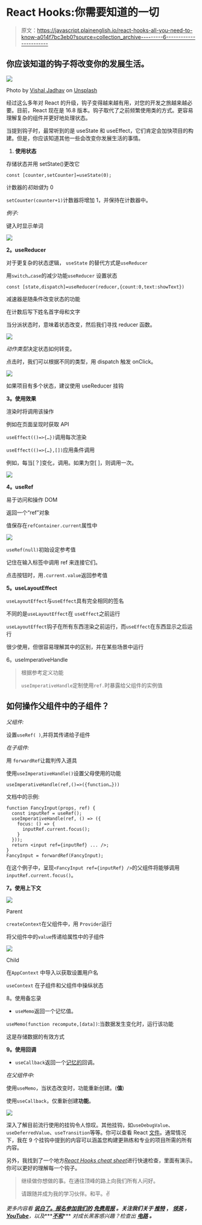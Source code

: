 # React Hooks:你需要知道的一切

> 原文：<https://javascript.plainenglish.io/react-hooks-all-you-need-to-know-a014f7bc3eb0?source=collection_archive---------6----------------------->

## 你应该知道的钩子将改变你的发展生活。

![](img/3beee18844d2fa9f64435d8efb8a4e26.png)

Photo by [Vishal Jadhav](https://unsplash.com/@vishu_2star?utm_source=medium&utm_medium=referral) on [Unsplash](https://unsplash.com?utm_source=medium&utm_medium=referral)

经过这么多年对 React 的升级，钩子变得越来越有用，对您的开发之旅越来越必要。目前，React 现在是 16.8 版本。钩子取代了之前频繁使用类的方式。更容易理解复杂的组件并更好地处理状态。

当提到钩子时，最常听到的是 useState 和 useEffect，它们肯定会加快项目的构建。但是，你应该知道其他一些会改变你发展生活的事情。

1.  **使用状态**

存储状态并用 setState()更改它

`const [counter,setCounter]=useState(0);`

计数器的*初始值*为 0

`setCounter(counter+1)`计数器将增加 1，并保持在计数器中。

*例子:*

键入时显示单词

![](img/54b98278425a631cb72a7963d73aa185.png)

**2。useReducer**

对于更复杂的状态逻辑， `useState` 的替代方式是`useReducer`

用`switch…case`的减少功能`useReducer` 设置状态

`const [state,dispatch]=useReducer(reducer,{count:0,text:showText})`

减速器是随条件改变状态的功能

在计数后写下姓名首字母和文字

当分派状态时，意味着状态改变，然后我们寻找 reducer 函数。

![](img/6cb736fcac448e1c34c0325b6f4dd64f.png)

*动作类型*决定状态如何转变。

点击时，我们可以根据不同的类型，用 dispatch 触发 onClick。

![](img/f82db30393120741522db4649bbefa42.png)

如果项目有多个状态，建议使用 useReducer 挂钩

**3。使用效果**

渲染时将调用该操作

例如在页面呈现时获取 API

`useEffect(()=>{…})`调用每次渲染

`useEffect(()=>{…},[])`应用条件调用

例如，每当[？]变化，调用。如果为空[ ]，则调用一次。

![](img/27075103d9bde2eaab8490b18664389e.png)

**4。useRef**

易于访问和操作 DOM

返回一个“ref”对象

值保存在`refContainer.current`属性中

![](img/609e4604ea99577a04433aa5c3842b7d.png)

`useRef(null)`初始设定参考值

记住在输入标签中调用 ref 来连接它们。

点击按钮时，用`.current.value`返回参考值

**5。useLayoutEffect**

`useLayoutEffect`与`useEffect`具有完全相同的签名

不同的是`useLayoutEffect`在 `useEffect`之前运行

`useLayoutEffect`钩子在所有东西渲染之前运行，而`useEffect`在东西显示之后运行

很少使用，但很容易理解其中的区别，并在某些场景中运行

6。useImperativeHandle

> 根据参考定义功能
> 
> `useImperativeHandle`定制使用`ref.`时暴露给父组件的实例值

## 如何操作父组件中的子组件？

*父组件:*

设置`useRef( )`,并将其传递给子组件

*在子组件:*

用 `forwardRef`让裁判传入道具

使用`useImperativeHandle()`设置父母使用的功能

`useImperativeHandle(ref,()=>({function…}))`

文档中的示例:

```
function FancyInput(props, ref) {
  const inputRef = useRef();
  useImperativeHandle(ref, () => ({
    focus: () => {
      inputRef.current.focus();
    }
  }));
  return <input ref={inputRef} ... />;
}
FancyInput = forwardRef(FancyInput);
```

在这个例子中，呈现`<FancyInput ref={inputRef} />`的父组件将能够调用`inputRef.current.focus()`。

**7。使用上下文**

![](img/0711fff8c0eda4322fab424ca363af54.png)

Parent

`createContext`在父组件中，用 `Provider`运行

将父组件中的`value`传递给属性中的子组件

![](img/e6bbb8126b78a1584e28dd0cb5ea2f12.png)

Child

在`AppContext` 中导入以获取设置用户名

`useContext` 在子组件和父组件中操纵状态

8。使用备忘录

*   `useMemo`返回一个记忆值。

`useMemo(function recompute,[data])`:当数据发生变化时，运行该功能

这是存储数据的有效方式

**9。使用回调**

*   `useCallback`返回一个[记忆的](https://en.wikipedia.org/wiki/Memoization)回调。

*在父组件中:*

使用`useMemo`，当状态改变时，功能重新创建。(**值**)

使用`useCallback`，仅重新创建**功能**。

![](img/a98d7cbadc4407f080a797de7a220234.png)

深入了解目前流行使用的挂钩令人惊叹。其他挂钩，如`useDebugValue`、`useDeferredValue`、`useTransition`等等。你可以查看 React [文件](https://reactjs.org/docs/hooks-reference.html)。通常情况下，我在 9 个挂钩中提到的内容可以涵盖您构建更熟练和专业的项目所需的所有内容。

另外，我找到了一个地方[*React Hooks cheat sheet*](https://react-hooks-cheatsheet.com/)进行快速检查，里面有演示。你可以更好的理解每一个钩子。

> 继续做你想做的事。在通往顶峰的路上向我们所有人问好。
> 
> 请跟随并成为我的学习伙伴。和平。✌️

*更多内容看* [***说白了。报名参加我们的***](https://plainenglish.io/) **[***免费周报***](http://newsletter.plainenglish.io/) *。关注我们关于* [***推特***](https://twitter.com/inPlainEngHQ) ， [***领英***](https://www.linkedin.com/company/inplainenglish/) ***，***[***YouTube***](https://www.youtube.com/channel/UCtipWUghju290NWcn8jhyAw)***，以及****[***不和***](https://discord.gg/GtDtUAvyhW)*** *对成长黑客感兴趣？检查出* [***电路***](https://circuit.ooo/) ***。***